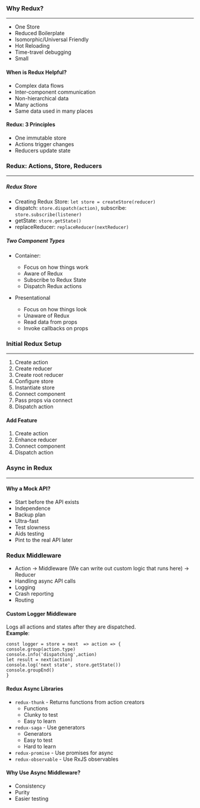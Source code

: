 ### Why Redux?

________________________________________________________________

* One Store
* Reduced Boilerplate
* Isomorphic/Universal Friendly
* Hot Reloading
* Time-travel debugging
* Small

#### When is Redux Helpful?

* Complex data flows
* Inter-component communication
* Non-hierarchical data
* Many actions
* Same data used in many places

#### Redux: 3 Principles

* One immutable store
* Actions trigger changes
* Reducers update state

### Redux: Actions, Store, Reducers

________________________________________________________________

##### Redux Store

* Creating Redux Store: `let store = createStore(reducer)`
* dispatch: `store.dispatch(action)`, subscribe: `store.subscribe(listener)`
* getState: `store.getState()`
* replaceReducer: `replaceReducer(nextReducer)`

##### Two Component Types

* Container:
    * Focus on how things work
    * Aware of Redux
    * Subscribe to Redux State
    * Dispatch Redux actions

* Presentational
    * Focus on how things look
    * Unaware of Redux
    * Read data from props
    * Invoke callbacks on props

### Initial Redux Setup

________________________________________________________________

1. Create action
2. Create reducer
3. Create root reducer
4. Configure store
5. Instantiate store
6. Connect component
7. Pass props via connect
8. Dispatch action

#### Add Feature

1. Create action
2. Enhance reducer
3. Connect component
4. Dispatch action

### Async in Redux

________________________________________________________________

#### Why a Mock API?

* Start before the API exists
* Independence
* Backup plan
* Ultra-fast
* Test slowness
* Aids testing
* Pint to the real API later

### Redux Middleware

* Action -> Middleware (We can write out custom logic that runs here) -> Reducer
* Handling async API calls
* Logging
* Crash reporting
* Routing

#### Custom Logger Middleware

Logs all actions and states after they are dispatched.<br/>
**Example**:

````
const logger = store = next  => action => {
console.group(action.type)
console.info('dispatching',action)
let result = next(action)
console.log('next state', store.getState())
console.groupEnd()
}
````

#### Redux Async Libraries

* `redux-thunk` - Returns functions from action creators
    * Functions
    * Clunky to test
    * Easy to learn
* `redux-saga` - Use generators
    * Generators
    * Easy to test
    * Hard to learn
* `redux-promise` - Use promises for async
* `redux-observable` - Use RxJS observables

#### Why Use Async Middleware?

* Consistency
* Purity
* Easier testing
